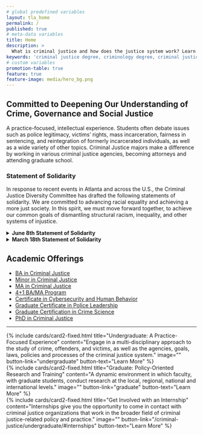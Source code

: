 ```yaml
---
# global predefined variables
layout: tla_home
permalink: /
published: true
# meta-data variables
title: Home
description: >
  What is criminal justice and how does the justice system work? Learn what you can do with a criminal justice degree from Temple University and be competitive for criminal justice jobs. We offer undergraduate degrees (BA, Minor, Major) and graduate degrees (Masters, PhD).
keywords: 'criminal justice degree, criminology degree, criminal justice, cj, criminology, minor, major, masters, ma, phd, doctorate, doctoral, graduate, undergraduate, criminal justice system, criminal justice jobs, police, law enforcement, courts, policy, research, students'
# custom variables
promotion-table: true
feature: true
feature-image: media/hero_bg.png
---
```

## Committed to Deepening Our Understanding of Crime, Governance and Social Justice
A practice-focused, intellectual experience. Students often debate issues such as police legitimacy, victims’ rights, mass incarceration, fairness in sentencing, and reintegration of formerly incarcerated individuals, as well as a wide variety of other topics. Criminal Justice majors make a difference by working in various criminal justice agencies, becoming attorneys and attending graduate school.

### Statement of Solidarity
In response to recent events in Atlanta and across the U.S., the Criminal Justice Diversity Committee has drafted the following statements of solidarity. We are committed to advancing racial equality and achieving a more just society. In this spirit, we must move forward together, to achieve our common goals of dismantling structural racism, inequality, and other systems of injustice. 

<details>
  <summary><strong>June 8th Statement of Solidarity</strong></summary>
<blockquote>   
 <p>We, the Department of Criminal Justice at Temple University, are outraged and dismayed by the recent murders of George Floyd, Breonna Taylor, Ahmaud Arbery, and the countless others who have died before them, and after them, at the hands of law enforcement and others acting in purported support of law and order. As members of a diverse and eclectic community of scholars of criminology and criminal justice, we join together to emphatically condemn racial oppression and demand that the killing and violence end immediately. The list of names should not, cannot, grow longer.</p>
    
<p>In our work as teachers, researchers, and activists, we occupy a privileged position to educate the next generation of socially- and racially conscious criminal justice professionals and to guide police, practice, and reforms that promote social and racial justice. We strive to use this privilege carefully and wisely. As scholars, we pursue evidence-based contributions to justice reform. These are often at a granular level where substantive improvements can serve as building blocks to broader social change. These contributions go hand in hand with, indeed are driven by, the vision for a more just and equitable society for all marginalized communities. No matter what form our scholarship takes, no matter what our sub-specialty within the discipline, we must continue to strive to dismantle barriers to including all voices in our work, most of all those of marginalized scholars and members of impacted communities, indeed all members of our academic community, as we pursue our mutual endeavor of eliminating systems of inequality.</p>
  
<p>The Criminal Justice Department is a diverse and eclectic collective of faculty of different races, nationalities, spiritual foundations, gender and sexual identities, and disciplinary background, each with unique experiences of vulnerabilities and inequalities of different forms. We must use this diversity as a pillar for building trust as well as a sense of community in the highest sense of the term. We have already begun conversations around concrete actions we can take to emphasize and enhance our understanding of the role of race in society and in the criminal justice system, as well as to explore our paths forward, in this time of turmoil, as criminal justice scholars, students, and professionals who strive to effectuate meaningful and lasting systemic change. As our action plan coalesces over the coming weeks, we will continue to keep all members of our academic community informed and we encourage faculty, staff, students, and alumni to share their suggestions with us. Contact any faculty member or email us at <a href="mailto:Crimjust@temple.edu">Crimjust@temple.edu.</a> We are here to listen and support all present, past, and future members of our academic community.</p>
  
<p>The events of the past days have been dismaying to all of us. We are committed to advancing racial equality and achieving a more just society. In this spirit, we must move forward together, to achieve our common goals of dismantling structural racism, inequality, and other systems of injustice.</p>
  </blockquote>
</details>

<details>
  <summary><strong>March 18th Statement of Solidarity</strong></summary>
<p>The Department of Criminal Justice at Temple University stands in solidarity with the Asian American community. We are horrified by racially motivated hate crimes and xenophobic rhetoric targeting Asian Americans, which have increased during the COVID-19 pandemic. In our scholarship and teaching, we are committed to dismantling systemic racism and advancing racial equality. We recognize that achieving a more just society is critical to the safety and security of every person in the United States.  We value the many contributions of the Asian-American members of our academic community and will continue to support and work with our Asian-American students, faculty and staff to advance our shared goal of building a more just criminal legal system and a better tomorrow.</p>
</details>  

## Academic Offerings
- [BA in Criminal Justice](https://www.temple.edu/academics/degree-programs/criminal-justice-major-la-cj-ba)
- [Minor in Criminal Justice](http://bulletin.temple.edu/undergraduate/liberal-arts/criminal-justice/minor-criminal-justice/)
- [MA in Criminal Justice](https://www.temple.edu/academics/degree-programs/criminal-justice-ma-la-cj-ma)
- [4+1 BA/MA Program](https://liberalarts.temple.edu/ba-criminal-justice-ma-criminal-justice)
- [Certificate in Cybersecurity and Human Behavior](https://bulletin.temple.edu/undergraduate/liberal-arts/certificate-programs/certificate-cybersecurity-human-behavior/#text)
- [Graduate Certificate in Police Leadership](http://bulletin.temple.edu/graduate/scd/cla/police-leadership-certificate/)
- [Graduate Certification in Crime Science](http://bulletin.temple.edu/graduate/scd/cla/crime-science-certificate/)
- [PhD in Criminal Justice](https://www.temple.edu/academics/degree-programs/criminal-justice-phd-la-cj-phd)

___

<div class="row row-wide">
  <div class="col m12 l4">{% include cards/card2-fixed.html
    title="Undergraduate: A Practice-Focused Experience"
    content="Engage in a multi-disciplinary approach to the study of crime, offenders, and victims, as well as the agencies, goals, laws, policies and processes of the criminal justice system."
    image=""
    button-link="undergraduate"
    button-text="Learn More" %}
  </div>
  <div class="row row-wide">
    <div class="col m12 l4">{% include cards/card2-fixed.html
      title="Graduate: Policy-Oriented Research and Training"
      content="A dynamic environment in which faculty, with graduate students, conduct research at the local, regional, national and international levels."
      image=""
      button-link="graduate"
      button-text="Learn More" %}
    </div>
    <div class="row row-wide">
      <div class="col m12 l4">{% include cards/card2-fixed.html
        title="Get Involved with an Internship"
        content="Internships give you the opportunity to come in contact with criminal justice organizations that work in the broader field of criminal justice-related policy and practice."
        image=""
        button-link="/criminal-justice/undergraduate/#internships"
        button-text="Learn More" %}
      </div>
</div>
